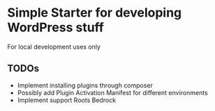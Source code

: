 # Simple Starter for developing WordPress stuff
For local development uses only

## TODOs
* Implement installing plugins through composer
* Possibly add Plugin Activation Manifest for different environments
* Implement support Roots Bedrock